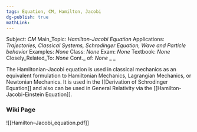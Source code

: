 ```yaml
---
tags: Equation, CM, Hamilton, Jacobi
dg-publish: true
mathLink: 
---
```

Subject: _CM_
Main\_Topic: _Hamilton-Jacobi Equation_
Applications: _Trajectories, Classical Systems, Schrodinger Equation, Wave and Particle behavior_
Examples: _None_
Class: _None_
Exam: _None_
Textbook: _None_
Closely\_Related\_To: _None_
Cont.\_ of: _None_ 
_
_

The Hamiltonian-Jacobi equation is used in classical mechanics as an equivalent formulation to Hamiltonian Mechanics, Lagrangian Mechanics, or Newtonian Mechanics. It is used in the [[Derivation of Schrodinger Equation]] and also can be used in General Relativity via the [[Hamilton-Jacobi-Einstein Equation]]. 

### Wiki Page
![[Hamilton–Jacobi_equation.pdf]]